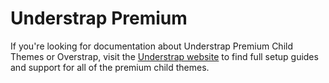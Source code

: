 # Understrap Premium

If you're looking for documentation about Understrap Premium Child Themes or Overstrap, visit the [Understrap website](https://understrap.com/docs/) to find full setup guides and support for all of the premium child themes.